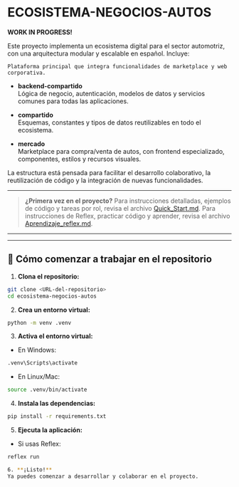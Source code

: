 
# ECOSISTEMA-NEGOCIOS-AUTOS
**WORK IN PROGRESS!**

Este proyecto implementa un ecosistema digital para el sector automotriz, con una arquitectura modular y escalable en español. Incluye:

    Plataforma principal que integra funcionalidades de marketplace y web corporativa.

  - **backend-compartido**  
    Lógica de negocio, autenticación, modelos de datos y servicios comunes para todas las aplicaciones.

  - **compartido**  
    Esquemas, constantes y tipos de datos reutilizables en todo el ecosistema.

  - **mercado**  
    Marketplace para compra/venta de autos, con frontend especializado, componentes, estilos y recursos visuales.


La estructura está pensada para facilitar el desarrollo colaborativo, la reutilización de código y la integración de nuevas funcionalidades.

---

> **¿Primera vez en el proyecto?**
> Para instrucciones detalladas, ejemplos de código y tareas por rol, revisa el archivo [Quick_Start.md](./Quick_Start.md).
> Para instrucciones de Reflex, practicar código y aprender, revisa el archivo [Aprendizaje_reflex.md](./Aprendizaje_reflex.md).

---

---

## 🚀 Cómo comenzar a trabajar en el repositorio

1. **Clona el repositorio:**
```bash
git clone <URL-del-repositorio>
cd ecosistema-negocios-autos
```

2. **Crea un entorno virtual:**
```bash
python -m venv .venv
```

3. **Activa el entorno virtual:**
- En Windows:
```bash
.venv\Scripts\activate
```
- En Linux/Mac:
```bash
source .venv/bin/activate
```

4. **Instala las dependencias:**
```bash
pip install -r requirements.txt
```

5. **Ejecuta la aplicación:**
- Si usas Reflex:
```bash
reflex run

6. **¡Listo!**
Ya puedes comenzar a desarrollar y colaborar en el proyecto.
